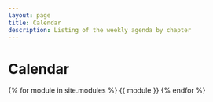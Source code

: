 ```yaml
---
layout: page
title: Calendar
description: Listing of the weekly agenda by chapter
---
```


# Calendar

{% for module in site.modules %}
{{ module }}
{% endfor %}

